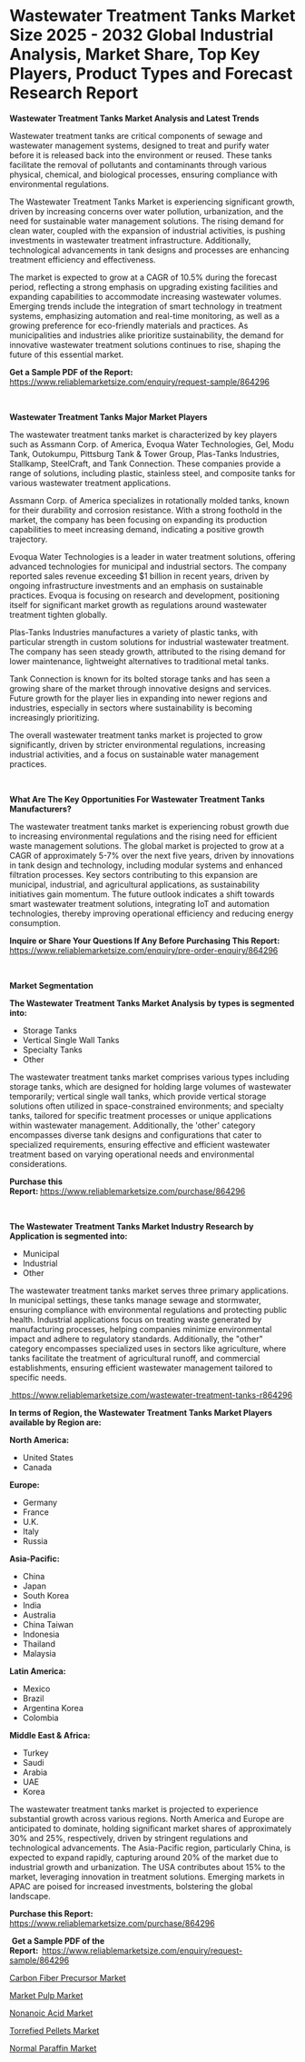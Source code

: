 <p><h1>Wastewater Treatment Tanks Market Size 2025 - 2032 Global Industrial Analysis, Market Share, Top Key Players, Product Types and Forecast Research Report</h1></p><p><strong>Wastewater Treatment Tanks Market Analysis and Latest Trends</strong></p>
<p><p>Wastewater treatment tanks are critical components of sewage and wastewater management systems, designed to treat and purify water before it is released back into the environment or reused. These tanks facilitate the removal of pollutants and contaminants through various physical, chemical, and biological processes, ensuring compliance with environmental regulations.</p><p>The Wastewater Treatment Tanks Market is experiencing significant growth, driven by increasing concerns over water pollution, urbanization, and the need for sustainable water management solutions. The rising demand for clean water, coupled with the expansion of industrial activities, is pushing investments in wastewater treatment infrastructure. Additionally, technological advancements in tank designs and processes are enhancing treatment efficiency and effectiveness.</p><p>The market is expected to grow at a CAGR of 10.5% during the forecast period, reflecting a strong emphasis on upgrading existing facilities and expanding capabilities to accommodate increasing wastewater volumes. Emerging trends include the integration of smart technology in treatment systems, emphasizing automation and real-time monitoring, as well as a growing preference for eco-friendly materials and practices. As municipalities and industries alike prioritize sustainability, the demand for innovative wastewater treatment solutions continues to rise, shaping the future of this essential market.</p></p>
<p><strong>Get a Sample PDF of the Report:&nbsp;</strong> <a href="https://www.reliablemarketsize.com/enquiry/request-sample/864296?utm_campaign=1879&utm_medium=2&utm_source=Github&utm_content=ia&utm_term=01042025&utm_id=wastewater-treatment-tanks">https://www.reliablemarketsize.com/enquiry/request-sample/864296</a></p>
<p>&nbsp;</p>
<p><strong>Wastewater Treatment Tanks Major Market Players</strong></p>
<p><p>The wastewater treatment tanks market is characterized by key players such as Assmann Corp. of America, Evoqua Water Technologies, Gel, Modu Tank, Outokumpu, Pittsburg Tank & Tower Group, Plas-Tanks Industries, Stallkamp, SteelCraft, and Tank Connection. These companies provide a range of solutions, including plastic, stainless steel, and composite tanks for various wastewater treatment applications. </p><p>Assmann Corp. of America specializes in rotationally molded tanks, known for their durability and corrosion resistance. With a strong foothold in the market, the company has been focusing on expanding its production capabilities to meet increasing demand, indicating a positive growth trajectory.</p><p>Evoqua Water Technologies is a leader in water treatment solutions, offering advanced technologies for municipal and industrial sectors. The company reported sales revenue exceeding $1 billion in recent years, driven by ongoing infrastructure investments and an emphasis on sustainable practices. Evoqua is focusing on research and development, positioning itself for significant market growth as regulations around wastewater treatment tighten globally.</p><p>Plas-Tanks Industries manufactures a variety of plastic tanks, with particular strength in custom solutions for industrial wastewater treatment. The company has seen steady growth, attributed to the rising demand for lower maintenance, lightweight alternatives to traditional metal tanks.</p><p>Tank Connection is known for its bolted storage tanks and has seen a growing share of the market through innovative designs and services. Future growth for the player lies in expanding into newer regions and industries, especially in sectors where sustainability is becoming increasingly prioritizing.</p><p>The overall wastewater treatment tanks market is projected to grow significantly, driven by stricter environmental regulations, increasing industrial activities, and a focus on sustainable water management practices.</p></p>
<p>&nbsp;</p>
<p><strong>What Are The Key Opportunities For Wastewater Treatment Tanks Manufacturers?</strong></p>
<p><p>The wastewater treatment tanks market is experiencing robust growth due to increasing environmental regulations and the rising need for efficient waste management solutions. The global market is projected to grow at a CAGR of approximately 5-7% over the next five years, driven by innovations in tank design and technology, including modular systems and enhanced filtration processes. Key sectors contributing to this expansion are municipal, industrial, and agricultural applications, as sustainability initiatives gain momentum. The future outlook indicates a shift towards smart wastewater treatment solutions, integrating IoT and automation technologies, thereby improving operational efficiency and reducing energy consumption.</p></p>
<p><strong>Inquire or Share Your Questions If Any Before Purchasing This Report:</strong> <a href="https://www.reliablemarketsize.com/enquiry/pre-order-enquiry/864296?utm_campaign=1879&utm_medium=2&utm_source=Github&utm_content=ia&utm_term=01042025&utm_id=wastewater-treatment-tanks">https://www.reliablemarketsize.com/enquiry/pre-order-enquiry/864296</a></p>
<p>&nbsp;</p>
<p><strong>Market Segmentation</strong></p>
<p><strong>The Wastewater Treatment Tanks Market Analysis by types is segmented into:</strong></p>
<p><ul><li>Storage Tanks</li><li>Vertical Single Wall Tanks</li><li>Specialty Tanks</li><li>Other</li></ul></p>
<p><p>The wastewater treatment tanks market comprises various types including storage tanks, which are designed for holding large volumes of wastewater temporarily; vertical single wall tanks, which provide vertical storage solutions often utilized in space-constrained environments; and specialty tanks, tailored for specific treatment processes or unique applications within wastewater management. Additionally, the 'other' category encompasses diverse tank designs and configurations that cater to specialized requirements, ensuring effective and efficient wastewater treatment based on varying operational needs and environmental considerations.</p></p>
<p><strong>Purchase this Report:&nbsp;</strong><a href="https://www.reliablemarketsize.com/purchase/864296?utm_campaign=1879&utm_medium=2&utm_source=Github&utm_content=ia&utm_term=01042025&utm_id=wastewater-treatment-tanks">https://www.reliablemarketsize.com/purchase/864296</a></p>
<p>&nbsp;</p>
<p><strong>The Wastewater Treatment Tanks Market Industry Research by Application is segmented into:</strong></p>
<p><ul><li>Municipal</li><li>Industrial</li><li>Other</li></ul></p>
<p><p>The wastewater treatment tanks market serves three primary applications. In municipal settings, these tanks manage sewage and stormwater, ensuring compliance with environmental regulations and protecting public health. Industrial applications focus on treating waste generated by manufacturing processes, helping companies minimize environmental impact and adhere to regulatory standards. Additionally, the "other" category encompasses specialized uses in sectors like agriculture, where tanks facilitate the treatment of agricultural runoff, and commercial establishments, ensuring efficient wastewater management tailored to specific needs.</p></p>
<p><a href="https://www.reliablemarketsize.com/wastewater-treatment-tanks-r864296?utm_campaign=1879&utm_medium=2&utm_source=Github&utm_content=ia&utm_term=01042025&utm_id=wastewater-treatment-tanks">&nbsp;https://www.reliablemarketsize.com/wastewater-treatment-tanks-r864296</a></p>
<p><strong>In terms of Region, the Wastewater Treatment Tanks Market Players available by Region are:</strong></p>
<p>
    <p> <strong> North America: </strong>
        <ul>
            <li>United States</li>
            <li>Canada</li>
        </ul>
        </p> 
    <p> <strong> Europe: </strong>
        <ul>
            <li>Germany</li>
            <li>France</li>
            <li>U.K.</li>
            <li>Italy</li>
            <li>Russia</li>
        </ul>
        </p> 
    <p> <strong> Asia-Pacific: </strong>
        <ul>
            <li>China</li>
            <li>Japan</li>
            <li>South Korea</li>
            <li>India</li>
            <li>Australia</li>
            <li>China Taiwan</li>
            <li>Indonesia</li>
            <li>Thailand</li>
            <li>Malaysia</li>
        </ul>
        </p> 
    <p> <strong> Latin America: </strong>
        <ul>
            <li>Mexico</li>
            <li>Brazil</li>
            <li>Argentina Korea</li>
            <li>Colombia</li>
        </ul>
        </p> 
    <p> <strong> Middle East & Africa: </strong>
        <ul>
            <li>Turkey</li>
            <li>Saudi</li>
            <li>Arabia</li>
            <li>UAE</li>
            <li>Korea</li>
        </ul>
    </p>
    </p>
<p><p>The wastewater treatment tanks market is projected to experience substantial growth across various regions. North America and Europe are anticipated to dominate, holding significant market shares of approximately 30% and 25%, respectively, driven by stringent regulations and technological advancements. The Asia-Pacific region, particularly China, is expected to expand rapidly, capturing around 20% of the market due to industrial growth and urbanization. The USA contributes about 15% to the market, leveraging innovation in treatment solutions. Emerging markets in APAC are poised for increased investments, bolstering the global landscape.</p></p>
<p><strong>Purchase this Report: </strong><a href="https://www.reliablemarketsize.com/purchase/864296?utm_campaign=1879&utm_medium=2&utm_source=Github&utm_content=ia&utm_term=01042025&utm_id=wastewater-treatment-tanks">https://www.reliablemarketsize.com/purchase/864296</a></p>
<p>&nbsp;<strong>Get a Sample PDF of the Report:&nbsp;&nbsp;</strong><a href="https://www.reliablemarketsize.com/enquiry/request-sample/864296?utm_campaign=1879&utm_medium=2&utm_source=Github&utm_content=ia&utm_term=01042025&utm_id=wastewater-treatment-tanks">https://www.reliablemarketsize.com/enquiry/request-sample/864296</a></p>
<p><strong></strong></p>
<p><p><a href="https://github.com/marrahcerpas05/Market-Research-Report-List-1/blob/main/carbon-fiber-precursor-market.md?utm_campaign=1879&utm_medium=2&utm_source=Github&utm_content=ia&utm_term=01042025&utm_id=wastewater-treatment-tanks">Carbon Fiber Precursor Market</a></p><p><a href="https://github.com/rullihipes6h/Market-Research-Report-List-1/blob/main/market-pulp-market.md?utm_campaign=1879&utm_medium=2&utm_source=Github&utm_content=ia&utm_term=01042025&utm_id=wastewater-treatment-tanks">Market Pulp Market</a></p><p><a href="https://github.com/dahcheeviola/Market-Research-Report-List-1/blob/main/nonanoic-acid-market.md?utm_campaign=1879&utm_medium=2&utm_source=Github&utm_content=ia&utm_term=01042025&utm_id=wastewater-treatment-tanks">Nonanoic Acid Market</a></p><p><a href="https://github.com/rojannovarwd/Market-Research-Report-List-1/blob/main/torrefied-pellets-market.md?utm_campaign=1879&utm_medium=2&utm_source=Github&utm_content=ia&utm_term=01042025&utm_id=wastewater-treatment-tanks">Torrefied Pellets Market</a></p><p><a href="https://github.com/dichkotuanny/Market-Research-Report-List-1/blob/main/normal-paraffin-market.md?utm_campaign=1879&utm_medium=2&utm_source=Github&utm_content=ia&utm_term=01042025&utm_id=wastewater-treatment-tanks">Normal Paraffin Market</a></p></p>